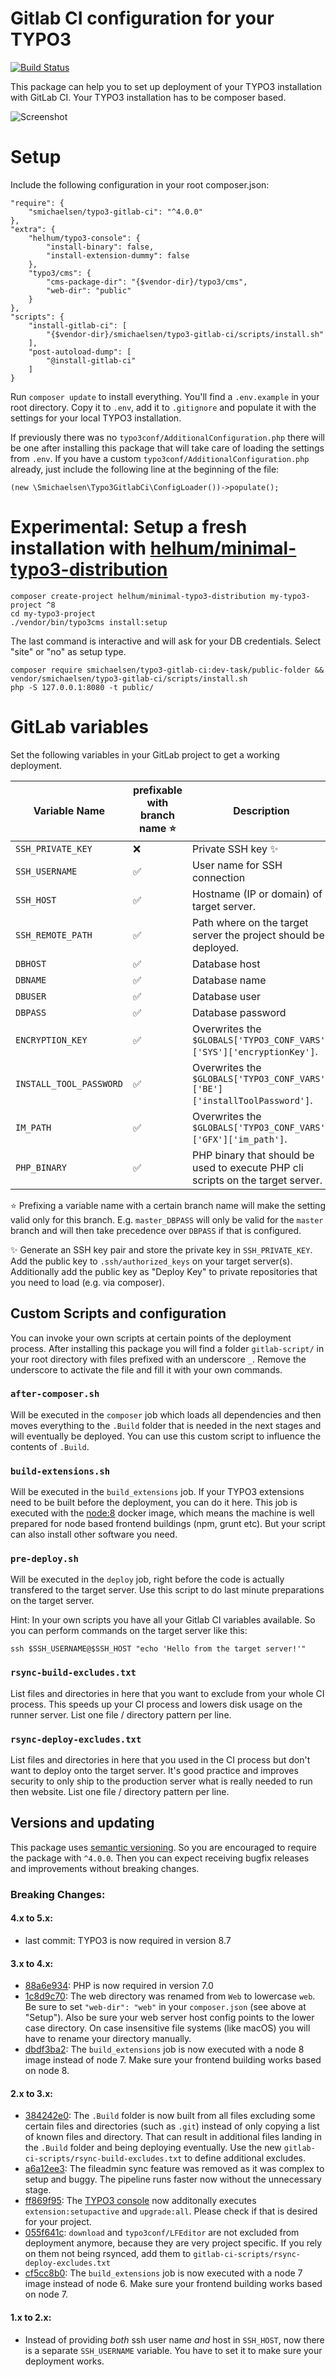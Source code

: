# Gitlab CI configuration for your TYPO3
 
 [![Build Status](https://travis-ci.org/smichaelsen/typo3-gitlab-ci.svg?branch=master)](https://travis-ci.org/smichaelsen/typo3-gitlab-ci)

This package can help you to set up deployment of your TYPO3 installation with GitLab CI. Your TYPO3 installation has to be composer based.

![Screenshot](doc/overview.png?raw=true "Screenshot")

# Setup

Include the following configuration in your root composer.json:

    "require": {
        "smichaelsen/typo3-gitlab-ci": "^4.0.0"
    },
    "extra": {
        "helhum/typo3-console": {
            "install-binary": false,
            "install-extension-dummy": false
        },
        "typo3/cms": {
            "cms-package-dir": "{$vendor-dir}/typo3/cms",
            "web-dir": "public"
        }
    },
    "scripts": {
        "install-gitlab-ci": [
            "{$vendor-dir}/smichaelsen/typo3-gitlab-ci/scripts/install.sh"
        ],
        "post-autoload-dump": [
            "@install-gitlab-ci"
        ]
    }
    
Run `composer update` to install everything.
You'll find a `.env.example` in your root directory. Copy it to `.env`, add it to `.gitignore` and populate it with the settings for your local TYPO3 installation.

If previously there was no `typo3conf/AdditionalConfiguration.php` there will be one after installing this package that will take care of loading the settings from `.env`.
If you have a custom `typo3conf/AdditionalConfiguration.php` already, just include the following line at the beginning of the file:

````
(new \Smichaelsen\Typo3GitlabCi\ConfigLoader())->populate();
````

# Experimental: Setup a fresh installation with [helhum/minimal-typo3-distribution](https://github.com/helhum/minimal-typo3-distribution)

````
composer create-project helhum/minimal-typo3-distribution my-typo3-project ^8
cd my-typo3-project
./vendor/bin/typo3cms install:setup
````
The last command is interactive and will ask for your DB credentials. Select "site" or "no" as setup type.

````
composer require smichaelsen/typo3-gitlab-ci:dev-task/public-folder && vendor/smichaelsen/typo3-gitlab-ci/scripts/install.sh
php -S 127.0.0.1:8080 -t public/
````

# GitLab variables

Set the following variables in your GitLab project to get a working deployment.

| Variable Name           | prefixable with branch name :star: | Description                                                                     | Mandatory          |
|-------------------------|------------------------------------|---------------------------------------------------------------------------------|--------------------|
| `SSH_PRIVATE_KEY`       | :x:                                | Private SSH key :sparkles:                                                      | :white_check_mark: |
| `SSH_USERNAME`          | :white_check_mark:                 | User name for SSH connection                                                    | :white_check_mark: |
| `SSH_HOST`              | :white_check_mark:                 | Hostname (IP or domain) of target server.                                       | :white_check_mark: |
| `SSH_REMOTE_PATH`       | :white_check_mark:                 | Path where on the target server the project should be deployed.                 | :white_check_mark: |
| `DBHOST`                | :white_check_mark:                 | Database host                                                                   | :white_check_mark: |
| `DBNAME`                | :white_check_mark:                 | Database name                                                                   | :white_check_mark: |
| `DBUSER`                | :white_check_mark:                 | Database user                                                                   | :white_check_mark: |
| `DBPASS`                | :white_check_mark:                 | Database password                                                               | :white_check_mark: |
| `ENCRYPTION_KEY`        | :white_check_mark:                 | Overwrites the `$GLOBALS['TYPO3_CONF_VARS']['SYS']['encryptionKey']`.           | :x:                |
| `INSTALL_TOOL_PASSWORD` | :white_check_mark:                 | Overwrites the `$GLOBALS['TYPO3_CONF_VARS']['BE']['installToolPassword']`.      | :x:                |
| `IM_PATH`               | :white_check_mark:                 | Overwrites the `$GLOBALS['TYPO3_CONF_VARS']['GFX']['im_path']`.                 | :x:                |
| `PHP_BINARY`            | :white_check_mark:                 | PHP binary that should be used to execute PHP cli scripts on the target server. | :x:                |

:star: Prefixing a variable name with a certain branch name will make the setting valid only for this branch. E.g. `master_DBPASS`
will only be valid for the `master` branch and will then take precedence over `DBPASS` if that is configured.
  
:sparkles: Generate an SSH key pair and store the private key in `SSH_PRIVATE_KEY`. Add the public key to `.ssh/authorized_keys` on your target server(s). Additionally add the public key as "Deploy Key" to private repositories that you need to load (e.g. via composer).

## Custom Scripts and configuration

You can invoke your own scripts at certain points of the deployment process. After installing this package you will find
a folder `gitlab-script/` in your root directory with files prefixed with an underscore `_`. Remove the
underscore to activate the file and fill it with your own commands.

### `after-composer.sh`

Will be executed in the `composer` job which loads all dependencies and then moves everything to the `.Build` folder
that is needed in the next stages and will eventually be deployed. You can use this custom script to influence the
contents of `.Build`.

### `build-extensions.sh`

Will be executed in the `build_extensions` job. If your TYPO3 extensions need to be built before the deployment, you
can do it here. This job is executed with the [node:8](https://hub.docker.com/_/node/) docker image, which means the
machine is well prepared for node based frontend buildings (npm, grunt etc). But your script can also install other
software you need.

### `pre-deploy.sh`

Will be executed in the `deploy` job, right before the code is actually transfered to the target server. Use this script
to do last minute preparations on the target server.

Hint: In your own scripts you have all your Gitlab CI variables available. So you can perform commands on the target
server like this:

    ssh $SSH_USERNAME@$SSH_HOST "echo 'Hello from the target server!'"
    
### `rsync-build-excludes.txt`

List files and directories in here that you want to exclude from your whole CI process. This speeds up your CI process
and lowers disk usage on the runner server. List one file / directory pattern per line.

### `rsync-deploy-excludes.txt`

List files and directories in here that you used in the CI process but don't want to deploy onto the target server.
It's good practice and improves security to only ship to the production server what is really needed to run then website.
List one file / directory pattern per line.

## Versions and updating

This package uses [semantic versioning](http://semver.org/). So you are encouraged to require
the package with `^4.0.0`. Then you can expect receiving bugfix releases and improvements without breaking changes.  

### Breaking Changes:

#### 4.x to 5.x:

* last commit: TYPO3 is now required in version 8.7

#### 3.x to 4.x:

* [88a6e934](https://github.com/smichaelsen/typo3-gitlab-ci/commit/88a6e934d5256e0a76247734266abd42c5c3dabc): PHP is now required in version 7.0
* [1c8d9c70](https://github.com/smichaelsen/typo3-gitlab-ci/commit/1c8d9c70b73f15f014cc9d24552def230ecfb724): The web directory was renamed from `Web` to lowercase `web`. Be sure to set `"web-dir": "web"` in your `composer.json` (see above at "Setup"). Also be sure your web server host config points to the lower case directory. On case insensitive file systems (like macOS) you will have to rename your directory manually. 
* [dbdf3ba2](https://github.com/smichaelsen/typo3-gitlab-ci/commit/dbdf3ba200d94034c4b8aa4c061a6754ac3ac639): The `build_extensions` job is now executed with a node 8 image instead of node 7. Make sure your frontend building works based on node 8.

#### 2.x to 3.x:

* [384242e0](https://github.com/smichaelsen/typo3-gitlab-ci/commit/384242e0d426a653b4e5e6d8ae6aa6d6cc2a0e64): The `.Build` folder is now built from all files excluding some certain files and directories (such as `.git`) instead of only copying a list of known files and directory. That can result in additional files landing in the `.Build` folder and being deploying eventually. Use the new `gitlab-ci-scripts/rsync-build-excludes.txt` to define additional excludes. 
* [a6a12ee3](https://github.com/smichaelsen/typo3-gitlab-ci/commit/a6a12ee3278e6da42b83b023f439fa51ed8645f6): The fileadmin sync feature was removed as it was complex to setup and buggy. The pipeline runs faster now without the unnecessary stage.
* [ff869f95](https://github.com/smichaelsen/typo3-gitlab-ci/commit/ff869f9552ebdf281f32eaaa402ce9f3575846f9): The [TYPO3 console](https://github.com/TYPO3-Console/TYPO3-Console) now additonally executes `extension:setupactive` and `upgrade:all`. Please check if that is desired for your project.
* [055f641c](https://github.com/smichaelsen/typo3-gitlab-ci/commit/055f641c5d15226149dc8334a674a653ee66f7ea): `download` and `typo3conf/LFEditor` are not excluded from deployment anymore, because they are very project specific. If you rely on them not being rsynced, add them to `gitlab-ci-scripts/rsync-deploy-excludes.txt`
* [cf5cc8b0](https://github.com/smichaelsen/typo3-gitlab-ci/commit/cf5cc8b0a7c5c705f1fafe1a71f5f8af6475d0d1): The `build_extensions` job is now executed with a node 7 image instead of node 6. Make sure your frontend building works based on node 7. 

#### 1.x to 2.x:

* Instead of providing *both* ssh user name *and* host in `SSH_HOST`, now there is a separate `SSH_USERNAME` variable. You have to set it to make sure your deployment works.

